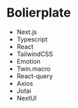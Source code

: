 # Bolierplate
- Next.js
- Typescript
- React
- TailwindCSS
- Emotion
- Twin.macro
- React-query
- Axios
- Jotai
- NextUI
